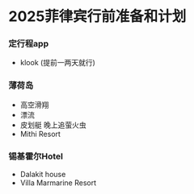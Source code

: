 # 2025菲律宾行前准备和计划

### 定行程app
- klook (提前一两天就行)

### 薄荷岛
- 高空滑翔
- 漂流
- 皮划艇 晚上追萤火虫
- Mithi Resort
  
### 锡基霍尔Hotel
- Dalakit house
- Villa Marmarine Resort
